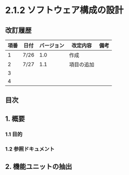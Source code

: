 # 2.1.2 ソフトウェア構成の設計

## 改訂履歴

| 項番 | 日付 | バージョン | 改定内容 | 備考 |
| ---- | ---- | ---- | ---- | ----|
| 1 | 7/26 | 1.0 | 作成 |  |
| 2 | 7/27 | 1.1 | 項目の追加 |   |
| 3 |
| 4 |

## 目次

## 1. 概要　<!-- TODO: 概要を書く -->

### 1.1 目的　 <!--TODO: 目的を書く  -->

### 1.2 参照ドキュメント　<!-- TODO: 参照ドキュメントを書く -->

## 2. 機能ユニットの抽出
<!--  -->